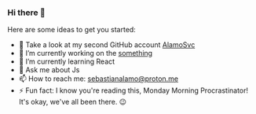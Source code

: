 ### Hi there 👋

Here are some ideas to get you started:
- 🔭 Take a look at my second GitHub account [AlamoSvc]([https://github.com/alamosvc])
- 🔭 I’m currently working on the [something](https://github.com/Sebaa-al/repl)
- 🌱 I’m currently learning React
- 💬 Ask me about Js
- 📫 How to reach me: sebastianalamo@proton.me
- ⚡ Fun fact: I know you're reading this, Monday Morning Procrastinator! It's okay, we've all been there. 😉


